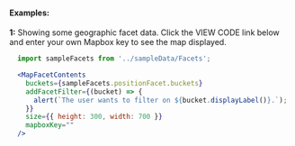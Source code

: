 #### Examples:


__1:__ Showing some geographic facet data. Click the VIEW CODE link below and enter your own Mapbox key to see the map displayed.

```jsx
  import sampleFacets from '../sampleData/Facets';

  <MapFacetContents
    buckets={sampleFacets.positionFacet.buckets}
    addFacetFilter={(bucket) => {
      alert(`The user wants to filter on ${bucket.displayLabel()}.`);
    }}
    size={{ height: 300, width: 700 }}
    mapboxKey=""
  />
```
